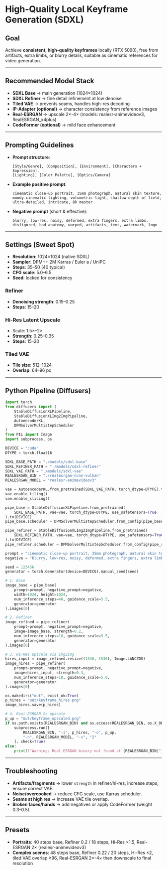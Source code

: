 # High-Quality Local Keyframe Generation (SDXL)

## Goal
Achieve **consistent, high-quality keyframes** locally (RTX 5090), free from artifacts, extra limbs, or blurry details, suitable as cinematic references for video generation.

---

## Recommended Model Stack
- **SDXL Base** → main generation (1024×1024)  
- **SDXL Refiner** → fine detail refinement at low denoise  
- **Tiled VAE** → prevents seams, handles high-res decoding  
- **IP-Adapter (optional)** → character consistency from reference images  
- **Real-ESRGAN** → upscale 2×-4× (models: realesr-animevideov3, RealESRGAN_x4plus)  
- **CodeFormer (optional)** → mild face enhancement  

---

## Prompting Guidelines
- **Prompt structure**:  
  ```
  [Style/Genre], [Composition], [Environment], [Characters + Expression],
  [Lighting], [Color Palette], [Optics/Camera]
  ```

- **Example positive prompt**:  
  ```
  cinematic close-up portrait, 35mm photograph, natural skin texture,
  moody cinematic lighting, volumetric light, shallow depth of field,
  ultra-detailed, intricate, 8k master
  ```

- **Negative prompt** (short & effective):  
  ```
  blurry, low-res, noisy, deformed, extra fingers, extra limbs,
  disfigured, bad anatomy, warped, artifacts, text, watermark, logo
  ```

---

## Settings (Sweet Spot)
- **Resolution**: 1024×1024 (native SDXL)  
- **Sampler**: DPM++ 2M Karras / Euler a / UniPC  
- **Steps**: 35–50 (40 typical)  
- **CFG scale**: 5.0–6.5  
- **Seed**: locked for consistency  

### Refiner
- **Denoising strength**: 0.15–0.25  
- **Steps**: 15–20  

### Hi-Res Latent Upscale
- Scale: 1.5×–2×  
- **Strength**: 0.25–0.35  
- **Steps**: 15–20  

### Tiled VAE
- **Tile size**: 512–1024  
- **Overlap**: 64–96 px  

---

## Python Pipeline (Diffusers)

```python
import torch
from diffusers import (
    StableDiffusionXLPipeline,
    StableDiffusionXLImg2ImgPipeline,
    AutoencoderKL,
    DPMSolverMultistepScheduler
)
from PIL import Image
import subprocess, os

DEVICE = "cuda"
DTYPE = torch.float16

SDXL_BASE_PATH = "./models/sdxl-base"
SDXL_REFINER_PATH = "./models/sdxl-refiner"
SDXL_VAE_PATH = "./models/sdxl-vae"
REALESRGAN_BIN = "./realesrgan-ncnn-vulkan"
REALESRGAN_MODEL = "realesr-animevideov3"

vae = AutoencoderKL.from_pretrained(SDXL_VAE_PATH, torch_dtype=DTYPE).to(DEVICE)
vae.enable_tiling()
vae.enable_slicing()

pipe_base = StableDiffusionXLPipeline.from_pretrained(
    SDXL_BASE_PATH, vae=vae, torch_dtype=DTYPE, use_safetensors=True
).to(DEVICE)
pipe_base.scheduler = DPMSolverMultistepScheduler.from_config(pipe_base.scheduler.config)

pipe_refiner = StableDiffusionXLImg2ImgPipeline.from_pretrained(
    SDXL_REFINER_PATH, vae=vae, torch_dtype=DTYPE, use_safetensors=True
).to(DEVICE)
pipe_refiner.scheduler = DPMSolverMultistepScheduler.from_config(pipe_refiner.scheduler.config)

prompt = "cinematic close-up portrait, 35mm photograph, natural skin texture, cinematic lighting, ultra-detailed"
negative = "blurry, low-res, noisy, deformed, extra fingers, extra limbs, bad anatomy, artifacts, text, watermark"

seed = 123456
generator = torch.Generator(device=DEVICE).manual_seed(seed)

# 1. Base
image_base = pipe_base(
    prompt=prompt, negative_prompt=negative,
    width=1024, height=1024,
    num_inference_steps=40, guidance_scale=5.5,
    generator=generator
).images[0]

# 2. Refiner
image_refined = pipe_refiner(
    prompt=prompt, negative_prompt=negative,
    image=image_base, strength=0.2,
    num_inference_steps=18, guidance_scale=5.5,
    generator=generator
).images[0]

# 3. Hi-Res upscale via img2img
hires_input = image_refined.resize((1536, 1536), Image.LANCZOS)
image_hires = pipe_refiner(
    prompt=prompt, negative_prompt=negative,
    image=hires_input, strength=0.3,
    num_inference_steps=18, guidance_scale=5.0,
    generator=generator
).images[0]

os.makedirs("out", exist_ok=True)
p_hires = "out/keyframe_hires.png"
image_hires.save(p_hires)

# 4. Real-ESRGAN 2× upscale
p_up = "out/keyframe_upscaled.png"
if os.path.exists(REALESRGAN_BIN) and os.access(REALESRGAN_BIN, os.X_OK):
    subprocess.run([
        REALESRGAN_BIN, "-i", p_hires, "-o", p_up,
        "-n", REALESRGAN_MODEL, "-s", "2"
    ], check=True)
else:
    print(f"Warning: Real-ESRGAN binary not found at {REALESRGAN_BIN}")
```

---

## Troubleshooting
- **Artifacts/fragments** → lower `strength` in refiner/hi-res, increase steps, ensure correct VAE.  
- **Noise/overcooked** → reduce CFG scale, use Karras scheduler.  
- **Seams at high res** → increase VAE tile overlap.  
- **Broken faces/hands** → add negatives or apply CodeFormer (weight 0.3–0.5).  

---

## Presets
- **Portraits**: 40 steps base, Refiner 0.2 / 18 steps, Hi-Res ×1.5, Real-ESRGAN 2× (realesr-animevideov3)  
- **Complex scenes**: 48 steps base, Refiner 0.22 / 20 steps, Hi-Res ×2, tiled VAE overlap ≥96, Real-ESRGAN 2×-4× then downscale to final resolution
